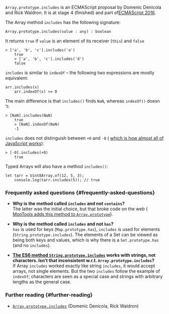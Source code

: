 `Array.prototype.includes` is an ECMAScript proposal by Domenic Denicola and
Rick Waldron. It is at stage 4 (finished) and part of[ECMAScript 2016][1].

 
The Array method `includes` has the following signature:

    Array.prototype.includes(value : any) : boolean
    

It returns `true` if `value` is an element of its receiver (`this`) and `false`

    > ['a', 'b', 'c'].includes('a')
        true
        > ['a', 'b', 'c'].includes('d')
        false
    

`includes` is similar to `indexOf` – the following two expressions are mostly
equivalent:

    arr.includes(x)
        arr.indexOf(x) >= 0
    

The main difference is that `includes()` finds `NaN`, whereas `indexOf()` doesn
’t:

    > [NaN].includes(NaN)
        true
        > [NaN].indexOf(NaN)
        -1
    

`includes` does not distinguish between `+0` and `-0` (
[which is how almost all of JavaScript works][2]):

    > [-0].includes(+0)
        true
    

Typed Arrays will also have a method `includes()`:

    let tarr = Uint8Array.of(12, 5, 3);
        console.log(tarr.includes(5)); // true
    

### Frequently asked questions {#frequently-asked-questions}

*   **Why is the method called `includes` and not `contains`?**  
    The latter was the initial choice, but that broke code on the web (
    [MooTools adds this method to `Array.prototype`][3]).

*   **Why is the method called `includes` and not `has`?**  
    `has` is used for keys (`Map.prototype.has`), `includes` is used for
    elements
    (`String.prototype.includes`). The elements of a Set can be viewed as being
    both keys and values, which is why there is a
   `Set.prototype.has` (and no `includes`).
*   **[The ES6 method `String.prototype.includes`][4] works with strings, not
    characters. Isn’t that inconsistent w.r.t.
   `Array.prototype.includes`?**  
    If Array `includes` worked exactly like string `includes`, it would accept
    arrays, not single elements. But the two
   `includes` follow the example of `indexOf`; characters are seen as a special
    case and strings with arbitrary lengths as the general case.
   

### Further reading {#further-reading}

*   [`Array.prototype.includes`][5] (Domenic Denicola, Rick Waldron)

 [1]: http://www.2ality.com/2016/01/ecmascript-2016.html
 [2]: http://speakingjs.com/es5/ch11.html#two_zeros

 [3]: https://esdiscuss.org/topic/having-a-non-enumerable-array-prototype-contains-may-not-be-web-compatible

 [4]: http://exploringjs.com/es6/ch_strings.html#_checking-for-containment-and-repeating-strings
 [5]: https://github.com/tc39/Array.prototype.includes/